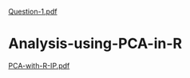 [Question-1.pdf](https://github.com/dyhla/Analysis-using-PCA-in-R/files/8879641/Question-1.pdf)
# Analysis-using-PCA-in-R

[PCA-with-R-IP.pdf](https://github.com/dyhla/Analysis-using-PCA-in-R/files/8886469/PCA-with-R-IP.pdf)
